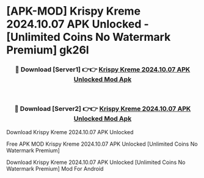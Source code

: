 # [APK-MOD] Krispy Kreme 2024.10.07 APK Unlocked - [Unlimited Coins No Watermark Premium] gk26l



<div align="center">
<h3>🔴 Download [Server1] 👉👉 <a href="https://momento.my/?title=Krispy_Kreme_2024.10.07_APK_Unlocked">Krispy Kreme 2024.10.07 APK Unlocked Mod Apk</a></h3><br>

<h3>🔴 Download [Server2] 👉👉 <a href="https://momento.my/?title=Krispy_Kreme_2024.10.07_APK_Unlocked">Krispy Kreme 2024.10.07 APK Unlocked Mod Apk</a></h3>
</div>



Download Krispy Kreme 2024.10.07 APK Unlocked 

Free APK MOD Krispy Kreme 2024.10.07 APK Unlocked [Unlimited Coins No Watermark Premium]

Download Krispy Kreme 2024.10.07 APK Unlocked [Unlimited Coins No Watermark Premium] Mod For Android
